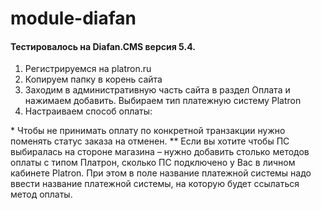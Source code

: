 # module-diafan

#### Тестировалось на Diafan.CMS версия 5.4.

1. Регистрируемся на platron.ru
2. Копируем папку в корень сайта
3. Заходим в административную часть сайта в раздел Оплата и нажимаем добавить. Выбираем тип платежную систему Platron
3. Настраиваем способ оплаты:

\* Чтобы не принимать оплату по конкретной транзакции нужно поменять статус заказа на отменен.
\*\* Если вы хотите чтобы ПС выбиралась на стороне магазина – нужно добавить столько методов оплаты с типом Платрон, сколько ПС подключено у Вас в личном кабинете Platron. При этом в поле название платежной системы надо ввести название платежной системы, на которую будет ссылаться метод оплаты.

